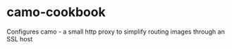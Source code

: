 camo-cookbook
=============

Configures camo - a small http proxy to simplify routing images through an SSL host